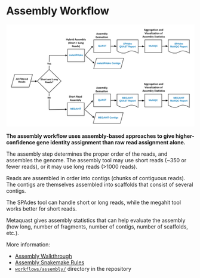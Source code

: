 # Assembly Workflow

![Assembly](img/Workflow7_Assem.png)

**The assembly workflow uses assembly-based approaches to give higher-confidence
gene identity assignment than raw read assignment alone.**

The assembly step determines the proper
order of the reads, and assembles the genome. The assembly tool
may use short reads (~350 or fewer reads), or it may use 
long reads (>1000 reads). 

Reads are assembled in order into contigs (chunks of contiguous
reads). The contigs are themselves assembled into scaffolds 
that consist of several contigs.

The SPAdes tool can handle short or long reads, while the megahit 
tool works better for short reads. 

Metaquast gives assembly statistics that can help evaluate the assembly
(how long, number of fragments, number of contigs, number of scaffolds, 
etc.).

More information:

* [Assembly Walkthrough](assembly_walkthru.md)
* [Assembly Snakemake Rules](assembly_snakemake.md)
* [`workflows/assembly/`](/workflows/assembly) directory in the repository

